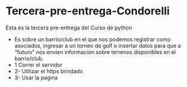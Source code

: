 # Tercera-pre-entrega-Condorelli
Esta es la tercera pre-entrega del Curso de python
- Es sobre un barrio/club en el que nos podemos registrar como asociados, ingresar a un torneo de golf o insertar datos para que a "futuro" nos envíen información sobre terrenos disponibles en el barrio/club.
- 1 Correr el servidor
- 2- Utilizar el https brindado
- 3- Usar la pagina
